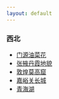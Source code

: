 ```yaml
---
layout: default
---
```


### 西北
   * [门源油菜花]() 
   * [张掖丹霞地貌]()
   * [敦煌莫高窟]()
   * [嘉峪关长城]()
   * [青海湖]()

